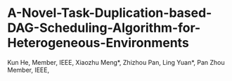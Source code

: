 # A-Novel-Task-Duplication-based-DAG-Scheduling-Algorithm-for-Heterogeneous-Environments

Kun He, Member, IEEE, Xiaozhu Meng*, Zhizhou Pan, Ling Yuan*, Pan Zhou Member, IEEE,
